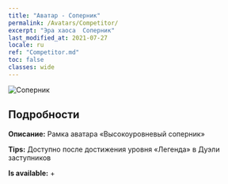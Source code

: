 ```yaml
---
title: "Аватар - Соперник"
permalink: /Avatars/Competitor/
excerpt: "Эра хаоса  Соперник"
last_modified_at: 2021-07-27
locale: ru
ref: "Competitor.md"
toc: false
classes: wide
---
```

 ![Соперник](/images/a/avatarFrame_2.png)

## Подробности

 **Описание:** Рамка аватара «Высокоуровневый соперник» 

 **Tips:** Доступно после достижения уровня «Легенда» в Дуэли заступников 

 **Is available:**  + 

